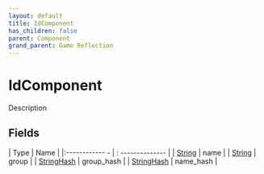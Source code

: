 ```yaml
---
layout: default
title: IdComponent
has_children: false
parent: Component
grand_parent: Game Reflection
---
```

# IdComponent
Description 

## Fields
| Type | Name |
|:------------ - | : -------------- |
| [String](game-reflection/components/string.md) | name |
| [String](game-reflection/components/string.md) | group |
| [StringHash](game-reflection/classes/string_hash.md) | group_hash |
| [StringHash](game-reflection/classes/string_hash.md) | name_hash |
